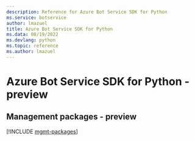```yaml
---
description: Reference for Azure Bot Service SDK for Python
ms.service: botservice
author: lmazuel
title: Azure Bot Service SDK for Python
ms.data: 08/19/2022
ms.devlang: python
ms.topic: reference
ms.author: lmazuel
---
```

# Azure Bot Service SDK for Python - preview

## Management packages - preview
[!INCLUDE [mgmt-packages](bot-service-mgmt-index.md)]